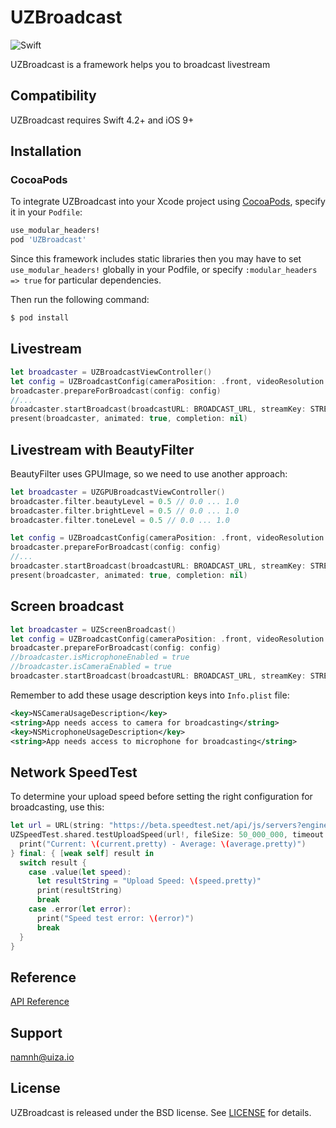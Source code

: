 # UZBroadcast
![Swift](https://img.shields.io/badge/%20in-swift%205.0-orange.svg)

UZBroadcast is a framework helps you to broadcast livestream

## Compatibility
UZBroadcast requires Swift 4.2+ and iOS 9+

## Installation

### CocoaPods
To integrate UZBroadcast into your Xcode project using [CocoaPods](http://cocoapods.org), specify it in your `Podfile`:

```ruby
use_modular_headers!
pod 'UZBroadcast'
```

Since this framework includes static libraries then you may have to set `use_modular_headers!` globally in your Podfile, or specify `:modular_headers => true` for particular dependencies.

Then run the following command:

```bash
$ pod install
```

## Livestream

```swift
let broadcaster = UZBroadcastViewController()
let config = UZBroadcastConfig(cameraPosition: .front, videoResolution: ._720, videoBitrate: ._3000, videoFPS: ._30, audioBitrate: ._128Kbps, audioSampleRate: ._44_1khz, adaptiveBitrate: true)
broadcaster.prepareForBroadcast(config: config)
//...
broadcaster.startBroadcast(broadcastURL: BROADCAST_URL, streamKey: STREAM_KEY)
present(broadcaster, animated: true, completion: nil)
```

## Livestream with BeautyFilter

BeautyFilter uses GPUImage, so we need to use another approach:

```swift
let broadcaster = UZGPUBroadcastViewController()
broadcaster.filter.beautyLevel = 0.5 // 0.0 ... 1.0
broadcaster.filter.brightLevel = 0.5 // 0.0 ... 1.0
broadcaster.filter.toneLevel = 0.5 // 0.0 ... 1.0

let config = UZBroadcastConfig(cameraPosition: .front, videoResolution: ._720, videoBitrate: ._3000, videoFPS: ._30, audioBitrate: ._128Kbps, audioSampleRate: ._44_1khz, adaptiveBitrate: true)
broadcaster.prepareForBroadcast(config: config)
//...
broadcaster.startBroadcast(broadcastURL: BROADCAST_URL, streamKey: STREAM_KEY)
present(broadcaster, animated: true, completion: nil)
```

## Screen broadcast

```swift
let broadcaster = UZScreenBroadcast()
let config = UZBroadcastConfig(cameraPosition: .front, videoResolution: ._720, videoBitrate: ._3000, videoFPS: ._30, audioBitrate: ._128Kbps, audioSampleRate: ._44_1khz, adaptiveBitrate: true)
broadcaster.prepareForBroadcast(config: config)
//broadcaster.isMicrophoneEnabled = true
//broadcaster.isCameraEnabled = true
broadcaster.startBroadcast(broadcastURL: BROADCAST_URL, streamKey: STREAM_KEY)
```

Remember to add these usage description keys into `Info.plist` file:
```xml
<key>NSCameraUsageDescription</key>
<string>App needs access to camera for broadcasting</string>
<key>NSMicrophoneUsageDescription</key>
<string>App needs access to microphone for broadcasting</string>
```

## Network SpeedTest
To determine your upload speed before setting the right configuration for broadcasting, use this:
```swift
let url = URL(string: "https://beta.speedtest.net/api/js/servers?engine=js") // set your own upload server here
UZSpeedTest.shared.testUploadSpeed(url!, fileSize: 50_000_000, timeout: 10) { [weak self] current, average in
  print("Current: \(current.pretty) - Average: \(average.pretty)")
} final: { [weak self] result in
  switch result {
    case .value(let speed):
      let resultString = "Upload Speed: \(speed.pretty)"
      print(resultString)
      break
    case .error(let error):
      print("Speed test error: \(error)")
      break
  }
}
```

## Reference
[API Reference](https://uizaio.github.io/uiza-ios-broadcast-sdk/)

## Support
namnh@uiza.io

## License
UZBroadcast is released under the BSD license. See [LICENSE](https://github.com/uizaio/uiza-sdk-broadcast-ios/blob/master/LICENSE) for details.
